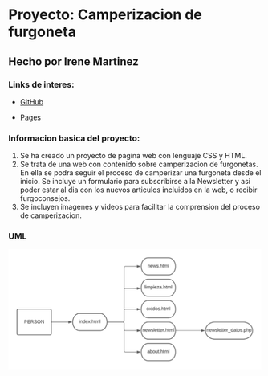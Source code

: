 # Proyecto: Camperizacion de furgoneta

## Hecho por Irene Martinez

### Links de interes:

- [GitHub](https://github.com/iremarmae/proyecto_objetos)

- [Pages](http://www.fragonetti.tk/)

### Informacion basica del proyecto:

1.  Se ha creado un proyecto de pagina web con lenguaje CSS y HTML.
2.  Se trata de una web con contenido sobre camperizacion de furgonetas. En ella se podra seguir el proceso de camperizar una furgoneta desde el inicio. Se incluye un formulario para subscribirse a la Newsletter y asi poder estar al dia con los nuevos articulos incluidos en la web, o recibir furgoconsejos.
3.  Se incluyen imagenes y videos para facilitar la comprension del proceso de camperizacion.

### UML

![UML](./doc/UML.jpeg)
